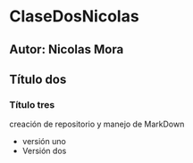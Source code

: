# ClaseDosNicolas
## Autor: Nicolas Mora
## Título dos 
### Título tres
creación de repositorio y manejo de MarkDown 
- versión uno
- Versión dos 

